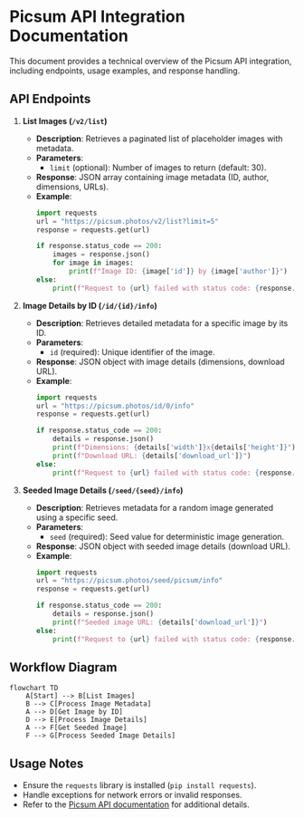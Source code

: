 # Picsum API Integration Documentation

This document provides a technical overview of the Picsum API integration, including endpoints, usage examples, and response handling.

## API Endpoints

1. **List Images (`/v2/list`)**
   - **Description**: Retrieves a paginated list of placeholder images with metadata.
   - **Parameters**:
     - `limit` (optional): Number of images to return (default: 30).
   - **Response**: JSON array containing image metadata (ID, author, dimensions, URLs).
   - **Example**:
     ```python
     import requests
     url = "https://picsum.photos/v2/list?limit=5"
     response = requests.get(url)

     if response.status_code == 200:
         images = response.json()
         for image in images:
             print(f"Image ID: {image['id']} by {image['author']}")
     else:
         print(f"Request to {url} failed with status code: {response.status_code}")
     ```

2. **Image Details by ID (`/id/{id}/info`)**
   - **Description**: Retrieves detailed metadata for a specific image by its ID.
   - **Parameters**:
     - `id` (required): Unique identifier of the image.
   - **Response**: JSON object with image details (dimensions, download URL).
   - **Example**:
     ```python
     import requests
     url = "https://picsum.photos/id/0/info"
     response = requests.get(url)

     if response.status_code == 200:
         details = response.json()
         print(f"Dimensions: {details['width']}x{details['height']}")
         print(f"Download URL: {details['download_url']}")
     else:
         print(f"Request to {url} failed with status code: {response.status_code}")
     ```

3. **Seeded Image Details (`/seed/{seed}/info`)**
   - **Description**: Retrieves metadata for a random image generated using a specific seed.
   - **Parameters**:
     - `seed` (required): Seed value for deterministic image generation.
   - **Response**: JSON object with seeded image details (download URL).
   - **Example**:
     ```python
     import requests
     url = "https://picsum.photos/seed/picsum/info"
     response = requests.get(url)

     if response.status_code == 200:
         details = response.json()
         print(f"Seeded image URL: {details['download_url']}")
     else:
         print(f"Request to {url} failed with status code: {response.status_code}")
     ```

## Workflow Diagram

```mermaid
flowchart TD
    A[Start] --> B[List Images]
    B --> C[Process Image Metadata]
    A --> D[Get Image by ID]
    D --> E[Process Image Details]
    A --> F[Get Seeded Image]
    F --> G[Process Seeded Image Details]
```

## Usage Notes
- Ensure the `requests` library is installed (`pip install requests`).
- Handle exceptions for network errors or invalid responses.
- Refer to the [Picsum API documentation](https://picsum.photos/) for additional details.